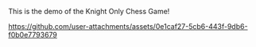 This is the demo of the Knight Only Chess Game!


https://github.com/user-attachments/assets/0e1caf27-5cb6-443f-9db6-f0b0e7793679


